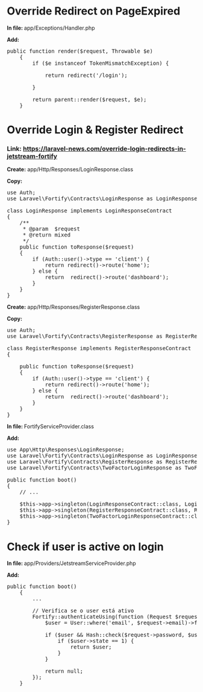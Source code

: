 # Override Redirect on PageExpired
<strong>In file: </strong>app/Exceptions/Handler.php

<strong>Add:</strong>

<pre>
public function render($request, Throwable $e)
    {
        if ($e instanceof TokenMismatchException) {

            return redirect('/login');

        }

        return parent::render($request, $e);
    }
</pre>

# Override Login & Register Redirect
### Link: https://laravel-news.com/override-login-redirects-in-jetstream-fortify

<strong>Create:</strong> app/Http/Responses/LoginResponse.class

<strong>Copy:</strong> 
<pre>
use Auth;
use Laravel\Fortify\Contracts\LoginResponse as LoginResponseContract;

class LoginResponse implements LoginResponseContract
{
    /**
     * @param  $request
     * @return mixed
     */
    public function toResponse($request)
    {
        if (Auth::user()->type == 'client') {
            return redirect()->route('home');
        } else {
            return  redirect()->route('dashboard');
        }
    }
}
</pre>

<strong>Create:</strong> app/Http/Responses/RegisterResponse.class

<strong>Copy:</strong>

<pre>
use Auth;
use Laravel\Fortify\Contracts\RegisterResponse as RegisterResponseContract;

class RegisterResponse implements RegisterResponseContract
{

    public function toResponse($request)
    {
        if (Auth::user()->type == 'client') {
            return redirect()->route('home');
        } else {
            return  redirect()->route('dashboard');
        }
    }
}
</pre>

<strong>In file: </strong> FortifyServiceProvider.class

<strong>Add:</strong> 
<pre>
use App\Http\Responses\LoginResponse;
use Laravel\Fortify\Contracts\LoginResponse as LoginResponseContract;
use Laravel\Fortify\Contracts\RegisterResponse as RegisterResponseContract;
use Laravel\Fortify\Contracts\TwoFactorLoginResponse as TwoFactorLoginResponseContract;

public function boot()
{
    // ...
    
    $this->app->singleton(LoginResponseContract::class, LoginResponse::class);
    $this->app->singleton(RegisterResponseContract::class, RegisterResponse::class);
    $this->app->singleton(TwoFactorLoginResponseContract::class, LoginResponse::class);
}
</pre>

# Check if user is active on login

<strong>In file: </strong>app/Providers/JetstreamServiceProvider.php

<strong>Add:</strong>

<pre>
public function boot()
    {
        ...

        // Verifica se o user está ativo
        Fortify::authenticateUsing(function (Request $request) {
            $user = User::where('email', $request->email)->first();

            if ($user && Hash::check($request->password, $user->password)) {
                if ($user->state == 1) {
                    return $user;
                }
            }

            return null;
        });
    }
</pre>
